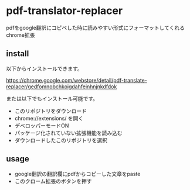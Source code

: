 # pdf-translator-replacer

pdfをgoogle翻訳にコピペした時に読みやすい形式にフォーマットしてくれるchrome拡張


## install

以下からインストールできます。

https://chrome.google.com/webstore/detail/pdf-translate-replacer/gedfomnobchkoigdahfeinhnjnkdfdok

または以下でもインストール可能です。

- このリポジトリをダウンロード
- chrome://extensions/ を開く
- デベロッパーモードON
- パッケージ化されていない拡張機能を読み込む
- ダウンロードしたこのリポジトリを選択

## usage

- google翻訳の翻訳欄にpdfからコピーした文章をpaste
- このクローム拡張のボタンを押す
